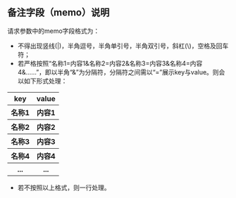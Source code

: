 ## 备注字段（memo）说明
请求参数中的memo字段格式为：  
- 不得出现竖线(|)，半角逗号，半角单引号，半角双引号，斜杠(\\)，空格及回车符；  
- 若严格按照“名称1=内容1&名称2=内容2&名称3=内容3&名称4=内容4&……”，即以半角“&”为分隔符，分隔符之间需以“=”展示key与value。则会以如下形式处理：
<table>
    <tr>
     <th>key</th>
     <th>value</th> 
    </tr>
    <tr>
     <th>名称1</th>
     <th>内容1 </th> 
    </tr>
    <tr>
     <th>名称2</th>
     <th>内容2 </th> 
    </tr>
    <tr>
     <th>名称3</th>
     <th>内容3</th> 
    </tr>
    <tr>
     <th>名称4</th>
     <th>内容4</th> 
    </tr>
    <tr>
     <th>...</th>
     <th>...</th> 
    </tr>
</table>  

- 若不按照以上格式，则一行处理。